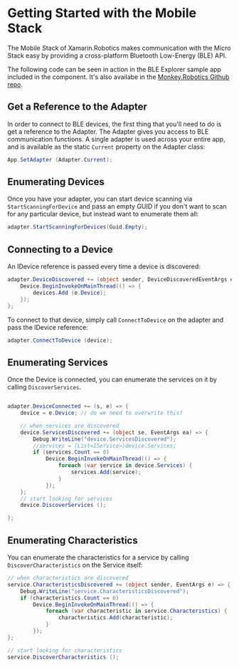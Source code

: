# Getting Started with the Mobile Stack

The Mobile Stack of Xamarin.Robotics makes communication with the Micro Stack easy by providing a cross-platform Bluetooth Low-Energy (BLE) API.

The following code can be seen in action in the BLE Explorer sample app included in the component. It's also availabe in the [Monkey.Robotics Github repo](https://github.com/xamarin/Monkey.Robotics/tree/master/Sample%20Apps/BLE%20Explorer).

## Get a Reference to the Adapter

In order to connect to BLE devices, the first thing that you'll need to do is get a  reference to the Adapter. The Adapter gives you access to BLE communication functions. A single adapter is used across your entire app, and is available as the static `Current` property on the Adapter class:

```csharp
App.SetAdapter (Adapter.Current);
```

## Enumerating Devices

Once you have your adapter, you can start device scanning via `StartScanningForDevice` and pass an empty GUID if you don't want to scan for any particular device, but instead want to enumerate them all:

```csharp
adapter.StartScanningForDevices(Guid.Empty);

```

## Connecting to a Device

An IDevice reference is passed every time a device is discovered:


```csharp
adapter.DeviceDiscovered += (object sender, DeviceDiscoveredEventArgs e) => {
	Device.BeginInvokeOnMainThread(() => {
		devices.Add (e.Device);
	});
};
```

To connect to that device, simply call `ConnectToDevice` on the adapter and pass the IDevice reference:

```csharp
adapter.ConnectToDevice (device); 
```

## Enumerating Services

Once the Device is connected, you can enumerate the services on it by calling `DiscoverServices`.

```csharp

adapter.DeviceConnected += (s, e) => {
	device = e.Device; // do we need to overwrite this?

	// when services are discovered
	device.ServicesDiscovered += (object se, EventArgs ea) => {
		Debug.WriteLine("device.ServicesDiscovered");
		//services = (List<IService>)device.Services;
		if (services.Count == 0)
			Device.BeginInvokeOnMainThread(() => {
				foreach (var service in device.Services) {
					services.Add(service);
				}
			});
	};
	// start looking for services
	device.DiscoverServices ();

};
```

## Enumerating Characteristics

You can enumerate the characteristics for a service by calling `DiscoverCharacteristics` on the Service itself:

```csharp
// when characteristics are discovered
service.CharacteristicsDiscovered += (object sender, EventArgs e) => {
	Debug.WriteLine("service.CharacteristicsDiscovered");
	if (characteristics.Count == 0)
		Device.BeginInvokeOnMainThread(() => {
			foreach (var characteristic in service.Characteristics) {
				characteristics.Add(characteristic);
			}
		});
};

// start looking for characteristics
service.DiscoverCharacteristics ();

```
